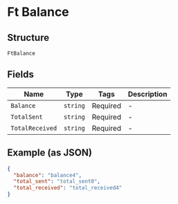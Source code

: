 # Ft Balance

## Structure

`FtBalance`

## Fields

| Name            | Type     | Tags     | Description |
| --------------- | -------- | -------- | ----------- |
| `Balance`       | `string` | Required | -           |
| `TotalSent`     | `string` | Required | -           |
| `TotalReceived` | `string` | Required | -           |

## Example (as JSON)

```json
{
  "balance": "balance4",
  "total_sent": "total_sent0",
  "total_received": "total_received4"
}
```
